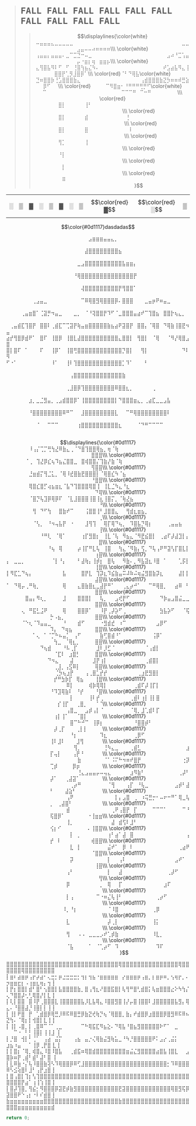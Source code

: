 > # `FALL FALL FALL FALL FALL FALL FALL FALL FALL FALL`
> > $$\displaylines{\color{white}⠤⣤⣤⣤⣄⣀⣀⣀⣀⣀⠀⠀⠀⠀⠀⠀⠀⠀⠀⠀⠀⠀⠀⠀⠀⠀⠀⠀⠀⠀⠀⠀⠀⠀⠀⠀⠀⠀⠀⣀⣀⣠⣤⠤⠤⠴⠶⠶⠶⠶\\\
\color{white}⢠⣤⣤⡄⣤⣤⣤⠄⣀⠉⣉⣙⠒⠤⣀⠀⠀⠀⠀⠀⠀⠀⠀⠀⠀⠀⠀⠀⠀⠀⠀⠀⠀⠀⠀⣠⠴⠘⣉⢡⣤⡤⠐⣶⡆⢶⠀⣶⣶⡦\\\
\color{white}⣄⢻⣿⣧⠻⠇⠋⠀⠋⠀⢘⣿⢳⣦⣌⠳⠄⠀⠀⠀⠀⠀⠀⠀⠀⠀⠀⠀⠀⠀⠀⠀⠀⠀⠞⣡⣴⣧⠻⣄⢸⣿⣿⡟⢁⡻⣸⣿⡿⠁\\\
\color{red}⠈⠃⠙⢿⣧\color{white}⣙⠶⣿⣿⡷⢘⣡⣿⣿⣿⣷⣄⠀⠀⠀⠀⠀⠀⠀⠀⠀⠀⠀⠀⠀⠀⠀⠀⢠⣾⣿⣿⣿⣷⣝⡳⠶⠶⠾⣛⣵⡿⠋⠀⠀\\\
\color{red}⠀⠀⠀⠀⠉⠻⣿⣶⠂⠘⠛⠛⠛⢛⡛⠋\color{white}⠉⠀⠀⠀⠀⠀⠀⠀⠀⠀⠀⠀⠀⠀⠀⠀⠀⠀⠀⠀⠀⠉⠉⠉⠛⠀⠉⠒⠛⠀⠀⠀⠀⠀⠀⠀\\\
\color{red}⠀⠀⠀⠀⠀⠀⣿⡇⠀⠀⠀⠀⠀⢸⠃⠀⠀⠀⠀⠀⠀⠀⠀⠀⠀⠀⠀⠀⠀⠀⠀⠀⠀⠀⠀⠀⠀⠀⠀⠀⠀⠀⠀⠀⠀⠀⠀⠀⠀⠀⠀⠀⠀⠀⠀\\\
\color{red}⠀⠀⠀⠀⠀⠀⣿⡇⠀⠀⠀⠀⠀⣾⠀⠀⠀⠀⠀⠀⠀⠀⠀⠀⢘⠀⠀⠀⠀⠀⠀⠀⠀⠀⠀⠀⠀⠀⠀⠀⠀⠀⠀⠀⠀⠀⠀⠀⠀⠀⠀⠀⠀⠀⠀⠀\\\
\color{red}⠀⠀⠀⠀⠀⠀⣿⡇⠀⠀⠀⠀⠀⣿⠀⠀⠀⠀⠀⠀⠀⠀⠀⠀⠀⠇⠀⠀⠀⠀⠀⠀⠀⠀⠀⠀⠀⠀⠀⠀⠀⠀⠀⠀⠀⠀⠀⠀⠀⠀⠀⠀⠀⠀⠀⠀\\\
\color{red}⠀⠀⠀⠀⠀⠀⢻⡁⠀⠀⠀⠀⠀⢸⠀⠀⠀⠀⠀⠀⠀⠀⠀⠀⠀⠀⠀⠀⠀⠀⠀⠀⠀⠀⠀⠀⠀⠀⠀⠀⠀⠀⠀⠀⠀⠀⠀⠀⠀⠀⠀⠀⠀⠀⠀\\\
\color{red}⠀⠀⠀⠀⠀⠀⠘⡇⠀⠀⠀⠀⠀⠀⠀⠀⠀⠀⠀⠀⠀⠀⠀⠀⠀⠀⠀⠀⠀⠀⠀⠀⠀⠀⠀⠀⠀⠀⠀⠀⠀⠀⠀⠀⠀⠀⠀⠀⠀⠀⠀⠀⠀⠀⠀\\\
\color{red}⠀⠀⠀⠀⠀⠀⠀⡇⠀⠀⠀⠀⠀⠀⠀⠀⠀⠀⠀⠀⠀⠀⠀⠀⠀⠀⠀⠀⠀⠀⠀⠀⠀⠀⠀⠀⠀⠀⠀⠀⠀⠀⠀⠀⠀⠀⠀⠀⠀⠀⠀⠀⠀⠀⠀\\\
\color{red}⠀⠀⠀⠀⠀⠀⠀⠿⠀⠀⠀⠀⠀⠀⠀⠀⠀⠀⠀⠀⠀⠀⠀⠀⠀⠀⠀⠀⠀⠀⠀⠀⠀⠀⠀⠀⠀⠀⠀⠀⠀⠀⠀⠀⠀⠀⠀⠀⠀⠀⠀⠀⠀⠀⠀}$$

| | | | | | | | | | | |
|-|-|-|-|-|-|-|-|-|-|-|
|░|▒|▓|░|▒|▓|░|▒|$$\color{red}▓$$|$$\color{red}░$$|▒|

$$\color{#0d1117}dasdadas$$

⠀⠀⠀⠀⠀⠀⠀⠀⠀⠀⠀⠀⠀⠀⠀⠀⠀⠀⠀⠀⠀⠀⣠⣶⣶⣶⣤⣤⣄⡀⠀⠀⠀⠀⠀⠀⠀⠀⠀⠀⠀⠀⠀⠀⠀⠀⠀⠀⠀⠀
⠀⠀⠀⠀⠀⠀⠀⠀⠀⠀⠀⠀⠀⠀⠀⠀⠀⠀⠀⠀⠀⣼⣿⣿⣿⣿⣿⣿⣿⣿⣦⠀⠀⠀⠀⠀⠀⠀⠀⠀⠀⠀⠀⠀⠀⠀⠀⠀⠀⠀
⠀⠀⠀⠀⠀⠀⠀⠀⠀⠀⠀⠀⠀⠀⠀⠀⠀⠀⠀⣀⣠⣿⣿⣿⣿⣿⣿⣿⣿⣿⣿⣧⣶⣶⡄⠀⠀⠀⠀⠀⠀⠀⠀⠀⠀⠀⠀⠀⠀⠀
⠀⠀⠀⠀⠀⠀⠀⠀⠀⠀⠀⠀⠀⠀⠀⠀⠀⠀⠘⢿⣿⣿⣿⣿⣿⣿⣿⣿⣿⣿⣿⣿⣿⣿⡟⠀⠀⠀⠀⠀⠀⠀⠀⠀⠀⠀⠀⠀⠀⠀
⠀⠀⠀⠀⠀⠀⠀⠀⠀⠀⠀⠀⠀⠀⠀⠀⠀⠀⠀⠀⢼⣿⣿⣿⣿⣿⣿⣿⣿⣿⡟⢻⣿⣿⠁⠀⠀⠀⠀⠀⠀⠀⠀⠀⠀⠀⠀⠀⠀⠀
⠀⠀⠀⠀⠀⠀⠀⢀⣠⣤⣀⠀⠀⠀⠀⠀⠀⠀⠀⠀⠉⠿⢿⣿⣻⢿⣿⣿⣿⡿⠄⣿⣿⣿⠀⠀⠀⣀⣤⡶⠟⠶⣤⣀⠀⠀⠀⠀⠀⠀
⠀⠀⠀⠀⢀⣤⣶⣿⠁⢈⣽⡛⠲⣤⣀⠀⠀⠀⣀⡀⠀⠈⠘⢽⣿⣿⡟⠹⠋⠈⣀⣿⣿⣿⣤⣴⠞⠉⢹⣿⣦⠀⣿⣿⡗⢦⣄⡀⠀⠀
⠀⢀⣤⣾⣏⢹⣿⡟⠀⣿⣿⠇⢀⣾⣏⠉⢉⣽⡟⢷⣤⣶⣿⣿⣿⣿⣿⣷⣦⣴⠟⣽⣿⡟⠀⣿⣿⡄⠈⢿⣿⠀⠙⢿⣷⢸⣿⣟⠲⣤
⣴⡞⢻⣿⡿⣾⠟⠁⠀⣿⠏⠀⢸⣿⡿⠀⢸⣿⣇⣼⣿⣿⣿⣿⣿⣿⣿⣿⣿⣿⣄⣿⣿⡇⠀⢻⣿⡇⠀⠈⢿⠀⠀⠈⠻⡜⢿⣿⣠⣿
⣿⡇⣿⠏⠀⠁⠀⠀⠀⠏⠀⠀⢸⡿⠁⠀⢸⣿⢛⣿⣿⣿⣿⣿⣿⣿⣿⣿⣿⣿⣿⡙⣿⡇⠀⠀⢻⡇⠀⠀⠀⠀⠀⠀⠀⠀⠀⠙⠇⠻
⠋⠐⠁⠀⠀⠀⠀⠀⠀⠀⠀⠀⠸⠁⠀⠀⢸⠇⢹⣿⣿⣿⣿⣿⣿⣿⣿⣿⣿⣿⣿⡁⠹⠁⠀⠀⠀⠃⠀⠀⠀⠀⠀⠀⠀⠀⠀⠀⠀⠀
⠀⠀⠀⠀⠀⠀⠀⠀⠀⠀⠀⠀⠀⠀⠀⠀⠀⢠⣿⣿⣿⣿⣿⣿⣿⣿⣿⣿⣿⣿⣿⣷⠀⠀⠀⠀⠀⠀⠀⠀⠀⠀⠀⠀⠀⠀⠀⠀⠀⠀
⠀⠀⠀⠀⠀⠀⠀⠀⠀⠀⠀⠀⠀⠀⠀⠀⢀⣸⣿⡿⢹⣿⣿⣿⣿⣿⣿⣿⣿⠿⣿⣿⣆⡀⠀⠀⠀⠀⠀⢀⠀⠀⠀⠀⠀⠀⠀⠀⠀⠀
⠀⠀⠀⠀⠀⠀⣰⡀⣀⣈⣻⣤⡀⢀⣠⣾⣿⣿⡿⠁⢸⣿⣿⣿⣿⣿⣿⣿⣿⡇⠙⣿⣿⣿⣶⣄⡀⢀⣴⣏⣀⣀⣠⣧⠀⠀⠀⠀⠀⠀
⠀⠀⠀⠀⠀⠀⠘⣿⣿⣿⣿⣿⣿⣿⣿⠿⠛⠉⠀⠀⣸⣿⣿⣿⣿⣿⣿⣿⣿⣇⠀⠀⠉⠛⢿⣿⣿⣿⣿⣿⣿⣿⣿⠇⠀⠀⠀⠀⠀⠀
⠀⠀⠀⠀⠀⠀⠀⠀⠈⠀⠀⠉⠉⠉⠀⠀⠀⠀⠀⢰⣿⣿⣿⣿⣿⣿⣿⣿⣿⣿⣆⠀⠀⠀⠀⠈⠙⠛⠉⠉⠉⠉⠀⠀⠀⠀⠀⠀⠀⠀

$$\displaylines{\color{#0d1117}⠀⠀⠀⠀⠀⠀⠸⢠⡌⢉⡉⢛⢳⣜⠿⣷⣄⢀⠈⠙⣿⢹⣿⣿⢿⣦⡀⢶⠈⢷⠀⠀⠀⠀⠀⠀⠀⠀⠀⠀⠀⠀⠀⠀⠀⠀⠀⠀⠀⠀⠀⠀⠀⠀⠀⠀⠀⠀⠀⠀⣿⣿⣿\\\
\color{#0d1117}⠀⠀⠀⠀⠀⠈⢀⠀⢹⣜⡿⣎⢦⠹⣦⣌⣿⣿⣀⠀⣿⢾⣿⣿⡌⢹⣷⡜⣷⠈⢷⠀⠀⠀⠀⠀⠀⠀⠀⠀⠀⠀⠀⠀⠀⠀⠀⠀⠀⠀⠀⠀⠀⠀⠀⠀⠀⠀⠀⠀⢻⣿⣿\\\
\color{#0d1117}⠀⠀⠀⠀⠀⠀⣘⣶⣾⡍⢻⣈⣅⡀⠈⢿⠸⣞⣿⣷⣟⣿⣿⣿⡇⠈⢿⣿⣎⠳⠈⣦⠀⠀⠀⠀⠀⠀⠀⠀⠀⠀⠀⠀⠀⠀⠀⠀⠀⠀⠀⠀⠀⠀⠀⠀⠀⠀⠀⠀⠘⣿⣿\\\
\color{#0d1117}⠀⠀⠀⠀⠀⠀⢿⣿⣎⣿⡋⢴⣦⣶⣆⠈⣧⠙⢹⣿⣿⣿⢿⣿⢸⠀⢸⣇⣈⠳⣄⠘⣆⠀⠀⠀⠀⠀⠀⠀⠀⠀⠀⠀⠀⠀⠀⠀⠀⠀⠀⠀⠀⠀⠀⠀⠀⠀⠀⠀⠀⠙⢿\\\
\color{#0d1117}⠀⠀⠀⠀⠀⠀⠈⣿⡙⢧⣹⡿⢿⡿⠏⠀⠈⣇⣸⣿⣿⣿⢸⣿⢸⣆⢸⣿⡍⡀⠈⢷⣜⣦⠀⠀⠀⠀⠀⠀⠀⠀⠀⠀⠀⠀⠀⠀⠀⠀⠀⠀⠀⠀⠀⠀⠀⠀⠀⠀⠀⠀⠘\\\
\color{#0d1117}⠀⠀⠀⠀⠀⠀⠀⢻⠀⠙⠋⢳⠀⠀⣿⣷⠞⠉⠀⠀⠀⢨⣿⣿⢸⠃⣸⣿⣿⣄⠀⠀⢻⣾⣆⣶⣦⡀⠀⠀⠀⠀⠀⠀⠀⠀⠀⠀⠀⠀⠀⠀⠀⠀⠀⠀⠀⠀⠀⠀⠀⠀⢀\\\
\color{#0d1117}⠀⠀⠀⠀⠀⠀⠀⠈⢣⡀⠀⠘⠲⢤⣧⡟⠀⠐⠀⠀⠀⣸⢻⢹⠀⠀⢿⡏⢿⠙⢦⡀⠀⠹⣿⣧⡙⢿⡆⠀⠀⠀⠀⢀⣤⣤⣦⠀⠀⠀⠀⠀⠀⠀⠀⠀⠀⠀⠀⠀⠀⠀⢸\\\
\color{#0d1117}⠀⠀⠀⠀⠀⠀⠀⠀⠀⠘⠛⢇⠀⠈⢿⠁⠀⠀⠀⠀⢰⡏⣻⣿⡆⠀⢸⣇⠈⢧⠀⠻⣦⣄⠈⠻⣟⣮⣿⡇⠀⢀⣴⠏⡼⣼⣹⡇⡄⠀⠀⠀⠀⠀⠀⠀⠀⠀⠀⠀⠀⠀⣿\\\
\color{#0d1117}⠀⠀⠀⠀⠀⠀⠀⠀⠀⠀⠀⠘⢦⠀⢿⠀⠀⠀⠀⡴⢸⡏⠛⣇⢧⠀⢸⣿⠀⠀⢳⣄⠈⠻⣷⡄⢫⡀⠙⢧⢠⠟⠛⣽⢣⡏⣿⣇⡇⠀⠀⠀⠀⠀⠀⠀⠀⠀⠀⠀⠀⢰⣿\\\
\color{#0d1117}⡄⠀⣀⣀⡀⠀⠀⠀⠀⠀⠀⠀⠈⡇⠘⡄⠀⠀⠀⠃⣼⢷⡄⢸⡾⡆⠀⣿⢧⠀⠀⠻⣷⠄⡀⠻⣧⣽⣆⠸⣿⠀⠁⠀⠀⠀⢁⡯⡇⠀⠀⠀⠀⠀⠀⠀⠀⠀⠀⠀⠀⢸⣿\\\
\color{#0d1117}⡇⠻⣏⣁⠙⢦⡄⠀⠀⠀⠀⠀⠀⠀⠀⣧⠀⠀⠀⠀⣿⡟⣇⠀⢹⡽⣆⠹⣮⣷⣤⠭⠼⠷⠬⢶⣬⣻⣿⣷⡽⣆⠀⠀⠀⠀⣼⡇⡇⠀⠀⠀⠀⠀⠀⠀⠀⠀⠀⠀⠀⣼⣿\\\
\color{#0d1117}⠁⠀⠙⢿⡤⢀⠛⢷⡀⠀⠀⠀⠀⠀⠀⢿⠀⠀⠀⣄⣿⣷⣿⣆⣀⣼⡟⠛⠁⠀⠀⢀⣄⡴⠚⠁⠀⠀⠉⠛⢿⣿⡀⠀⠀⣴⠿⠀⠃⠀⠀⠀⠀⠀⠀⠀⠀⠀⠀⠀⠀⣿⣿\\\
\color{#0d1117}⠀⠀⠀⠀⠀⣿⣤⡄⠻⢆⡀⠀⠀⠀⠀⣸⠀⠀⠀⣿⣿⣿⡇⠀⠀⢧⡀⠀⠀⣠⢞⡟⠋⠀⠀⠀⠀⠀⠀⠀⠀⠙⡷⣤⣠⣿⣬⣀⣀⠀⠀⠀⠀⠀⠀⠀⠀⠀⠀⠀⠀⣿⣿\\\
\color{#0d1117}⠀⠀⠀⠀⢄⠀⠛⣯⣃⣨⠟⠀⠀⠀⠀⢿⠀⠀⠀⣿⣿⡿⠁⠀⠀⠸⡟⢀⡼⡵⠋⢀⠀⠀⠀⠀⠀⠀⠀⠀⠀⣳⣧⡵⠋⠀⠀⠈⢯⡓⠠⣦⡀⠀⠀⠀⠀⠀⠀⠀⠀⣿⣿\\\
\color{#0d1117}⠀⠀⠀⠀⠈⠑⢆⠈⠹⣤⣤⣀⠀⠀⠀⠘⠀⠀⠀⣾⠋⠀⠀⠀⠀⠐⣻⣾⣞⠀⠰⠉⠀⠀⠀⠀⠀⠀⠀⠀⣠⡿⠋⠀⠀⠀⠀⠀⠀⠹⡄⠀⠙⢶⣦⠀⠀⠀⠀⠀⠀⣿⣿\\\
\color{#0d1117}⠀⠀⠀⠀⠀⠀⠀⠁⢄⠀⠁⠈⡉⠓⠦⣤⡁⠀⢠⠋⠀⠀⠀⠀⠀⣷⢋⣿⣾⠘⠁⠀⠀⠀⠀⠀⠀⠀⠀⢨⡿⠁⠀⠀⠀⠀⠀⠀⠀⠀⢳⣀⠀⠈⢿⣆⡀⠀⠀⠀⠀⣿⣿\\\
\color{#0d1117}⠀⠀⠀⠀⠀⠀⠀⠀⠀⠙⢦⣾⠀⠀⠀⠘⠧⢀⡏⠀⠀⠀⠀⠀⣸⠇⡸⣋⠈⠀⠀⠀⠀⠀⠀⠀⠀⠈⢠⣾⡇⠀⠀⠀⠀⠀⠀⠀⠀⠀⠈⣏⠇⠀⣰⣿⡃⠀⠀⠀⠀⣿⣿\\\
\color{#0d1117}⠀⠀⠀⠀⠀⠀⠀⠀⠀⠀⠀⠙⠲⣄⠀⠀⠀⣼⠀⠀⠀⠀⠀⣸⡟⢰⡇⠀⠀⠀⠀⠀⠀⠀⠀⠀⠀⢀⣾⣿⡇⠀⠀⠀⠀⠀⠀⠀⠀⠀⢀⣸⡀⢠⣫⠿⡇⠀⠀⠀⠀⢿⣿\\\
\color{#0d1117}⠀⠀⠀⠀⠀⠀⠀⠀⠀⠀⠀⠀⠀⢈⡳⢦⣰⡟⠀⠀⠀⢠⢀⣿⣁⡞⡞⠀⠀⠀⠀⠀⠀⠀⠀⢀⣰⣟⣻⣿⡇⠀⠀⠀⠀⠀⠀⠀⠀⠀⡞⠛⣳⡷⡏⠀⢿⣦⠀⠀⠀⢸⣿\\\
\color{#0d1117}⠀⠀⠀⠀⠀⠀⠀⠀⠀⠀⠀⠀⠀⠀⠀⠀⠿⡇⠀⠀⠀⠀⢾⡷⢿⢿⡇⠀⠀⠀⠀⠀⠀⠀⢀⣾⠏⡼⢸⡏⡇⠀⠀⠀⠀⠀⠀⠀⠀⠘⠹⣹⢿⣷⠇⠀⠘⡞⠀⠀⠀⠘⣿\\\
\color{#0d1117}⠀⠀⠀⠀⠀⠀⠀⠀⠀⠀⠀⠀⠀⠀⠀⠀⠀⡇⠀⠀⠀⠀⢸⠇⡞⢀⠀⠀⠀⠀⠀⠀⠀⢀⣾⠇⢰⡇⢸⡇⣿⠀⠀⠀⠀⠀⠀⠀⠀⠀⠀⡎⢸⡏⠀⠀⢀⣿⡀⠀⠀⠈⠈\\\
\color{#0d1117}⠀⠀⠀⠀⠀⠀⠀⠀⠀⠀⠀⠀⠀⠀⠀⠀⢠⣿⣀⠀⠀⣠⡾⢠⡇⠈⠀⠀⠀⠀⠀⠀⠀⠈⢿⡀⣸⢁⣾⠇⡏⠀⠀⠀⠀⠀⠀⠀⠀⠀⢰⡇⢸⠁⠀⠀⠈⣿⡇⠀⠀⠀⠀\\\
\color{#0d1117}⠀⠀⠀⠀⠀⠀⠀⠀⠀⠀⠀⠀⠀⠀⠀⠀⠀⣿⠉⠓⠚⠉⠀⢸⡿⡆⠀⠀⠀⠀⠀⠀⠀⠀⠘⣿⣿⡾⠃⠀⠀⠀⠀⠀⠀⠀⠀⠀⠀⠀⡼⢀⡏⠀⠀⠀⢀⡇⡇⠀⠀⠀⠀\\\
\color{#0d1117}⠀⠀⠀⠀⠀⠀⠀⠀⠀⠀⠀⠀⠀⠀⠀⠀⠀⠘⡆⠀⠀⠀⠀⠀⠀⠹⣆⠀⠀⠀⠀⠀⠀⠀⢀⡿⠋⠀⠀⠀⠀⠀⠀⠀⠀⠀⠀⠀⠀⢸⠇⣸⠇⠀⠀⠀⣸⢻⠀⠀⠀⠀⠀\\\
\color{#0d1117}⠀⠀⠀⠀⠀⠀⠀⠀⠀⠀⠀⠀⠀⠀⠀⠀⠀⠀⢻⡀⠀⠀⠀⠀⠀⠀⢘⠳⣄⣀⠀⠀⠀⢀⣾⣃⠀⠀⠀⠀⠀⠀⠀⠀⠀⠀⠀⠀⣰⡏⢤⡇⠀⠀⠀⢠⡟⠘⠀⠀⠀⠀⠀\\\
\color{#0d1117}⠀⠀⠀⠀⠀⠀⠀⠀⠀⠀⠀⠀⠀⠀⠀⠀⠀⠀⠀⣷⠀⠀⠀⠀⠀⠀⠈⠁⠨⠍⠓⠲⠶⠞⣿⡟⠀⠀⠀⠀⠀⠀⠀⠀⠀⠀⠀⢐⡽⢉⡾⠀⠀⠀⠀⡿⡶⠀⠀⠀⠀⠀⠀\\\
\color{#0d1117}⠀⠀⠀⠀⠀⠀⠀⠀⠀⠀⠀⠀⠀⠀⠀⠀⠀⠀⠀⢘⣄⣠⣤⣤⡤⠤⢤⣄⠀⠀⠀⠀⠀⣰⠻⣷⠃⠀⠀⠀⠀⠀⠀⠀⠀⠀⢀⡼⠃⡼⠁⠀⠀⢀⣼⣽⠁⠀⠀⠀⠀⠀⠀\\\
\color{#0d1117}⠀⠀⠀⠀⠀⠀⠀⠀⠀⠀⠀⠀⠀⠀⠀⠀⠀⢀⡴⠛⠀⠀⠀⠀⠀⠀⠀⠈⢻⠀⠀⠀⢠⡏⠀⠘⢧⣀⠀⠀⠀⠀⠀⠀⠀⣠⡾⠃⣼⠃⠀⠀⠀⣼⣵⠃⠀⠀⠀⠀⠀⠀⠀\\\
\color{#0d1117}⠀⠀⠀⠀⠀⠀⠀⠀⠀⠀⠀⠀⠀⠀⠀⠀⢠⠟⠀⠀⠀⠀⠀⠀⠀⠀⠀⠀⠀⡇⡄⣠⣿⠀⢀⠀⠰⢭⣛⡒⠂⠤⠖⠒⠛⠁⢿⣀⢧⡀⠀⢀⣼⣿⠃⠀⠀⠀⠀⠀⠀⠀⠀\\\
\color{#0d1117}⠀⠀⠀⠀⠀⠀⠀⠀⠀⠀⠀⠀⠀⠀⠀⠀⣾⠀⠀⠀⠀⠀⠀⠀⠀⠀⠀⠀⢀⠟⢠⣿⡟⠀⡏⠀⠀⠀⠀⠉⠉⠉⠁⠀⠀⠀⠀⠉⠘⢯⣿⡿⠁⠀⠀⠀⠀⠀⠀⠐⢸⣶⣶\\\
\color{#0d1117}⠀⠀⠀⠀⠀⠀⠀⠀⠀⠀⠀⠀⠀⠀⠀⠀⢸⡀⠀⠀⠀⠀⠀⠀⠀⠀⠀⠀⣼⠀⣾⢫⠇⣸⠃⠀⠀⠀⠀⠀⠀⠀⠀⠀⠀⠀⠀⠀⠀⢪⡆⠊⠀⠀⠀⠀⠀⠀⠀⠄⢸⣿⣿\\\
\color{#0d1117}⠀⠀⠀⠀⠀⠀⠀⠀⠀⠀⠀⠀⠀⠀⠀⠀⠀⡇⠀⡀⠀⠀⠀⠀⠀⠀⠀⢰⠃⣴⠁⣼⠀⣿⠀⠀⠀⠀⠀⠀⠀⠀⠀⠀⠀⠀⠀⠀⢠⡞⠀⠇⠀⠀⠀⠀⠀⠀⠀⠀⢾⣿⣿\\\
\color{#0d1117}⠀⠀⠀⠀⠀⠀⠀⠀⠀⠀⠀⠀⠀⠀⠀⠀⠀⣇⠀⡇⠀⠀⠀⠀⠀⠀⠀⣬⠞⠁⠀⡿⠀⠇⠀⠀⠀⠀⠀⠀⠀⠀⠀⠀⠀⠀⢀⣴⠟⠀⠀⠀⠀⠀⠀⠀⠀⠀⠀⠀⠈⣿⣿\\\
\color{#0d1117}⠀⠀⠀⠀⠀⠀⠀⠀⠀⠀⠀⠀⠀⠀⠀⠀⠀⡽⠀⠀⠀⠀⠀⠀⠀⠀⠀⡇⠀⠀⢠⠇⠀⠀⠀⠀⠀⠀⠀⠀⠀⠀⠀⠀⠀⣠⠞⠁⠀⠀⠀⠀⠀⠀⠀⠀⠀⠀⠀⠀⠀⢸⣿\\\
\color{#0d1117}⠀⠀⠀⠀⠀⠀⠀⠀⠀⠀⠀⠀⠀⠀⠀⠀⢠⠃⠀⠀⠀⠀⠀⠀⠀⠀⠀⡇⠀⠀⣼⠀⠀⠀⠀⠀⠀⠀⠀⠀⠀⠀⠀⢀⡼⠋⠀⠀⠀⠀⠀⠀⠀⠀⠀⠀⠀⠀⠀⠀⠀⠀⢻\\\
\color{#0d1117}⠀⠀⠀⠀⠀⠀⠀⠀⠀⠀⠀⠀⠀⠀⠀⠀⡿⠀⠀⠀⠀⠀⠀⠀⠀⡀⠀⢿⠀⠀⡏⠀⠀⠀⠀⠀⠀⠀⠀⠀⠀⠀⣰⠏⠀⠀⠀⠀⠀⠀⠀⠀⠀⠀⠀⠀⠀⠀⠀⠀⠀⠀⠀\\\
\color{#0d1117}⠀⠀⠀⠀⠀⠀⠀⠀⠀⠀⠀⠀⠀⠀⠀⠀⡇⢠⠀⠀⠀⠀⠀⠀⠉⠐⠶⣌⢧⢸⠃⠀⠀⠀⠀⠀⠀⠀⠀⠀⢀⡴⠋⠀⠀⠀⠀⠀⠀⠀⠀⠀⠀⠀⠀⠀⠀⠀⠀⠀⠀⠀⠀\\\
\color{#0d1117}⠀⠀⠀⠀⠀⠀⠀⠀⠀⠀⠀⠀⠀⠀⠀⠸⡀⠘⡆⠀⠀⠀⠀⠀⠀⠀⠀⠈⠸⣿⠀⠀⠀⠀⠀⠀⠀⠀⠀⢀⡿⠀⠀⠀⠀⠀⠀⠀⠀⠀⠀⠀⠀⠀⠀⠀⠀⠀⠀⠀⠀⠀⠀\\\
\color{#0d1117}⠀⠀⠀⠀⠀⠀⠀⠀⠀⠀⠀⠀⠀⠀⠀⠀⣇⠀⠀⠀⠀⠀⠀⠀⠀⠀⠀⡼⢀⡇⠀⠀⠀⠀⠀⠀⠀⠀⠀⢸⡅⠀⠀⠀⠀⠀⠀⠀⠀⠀⠀⠀⠀⠀⠀⠀⠀⠀⠀⠀⠀⠀⠀\\\
\color{#0d1117}⠀⠀⠀⠀⠀⠀⠀⠀⠀⠀⠀⠀⠀⠀⠀⠀⢻⠀⠀⠠⠠⠀⣀⣀⣀⡠⠞⢁⡾⣷⠀⠀⠀⠀⠀⠀⠀⠀⠀⠸⣇⡀⠀⠀⠀⠀⠀⠀⠀⠀⠀⠀⠀⠀⠀⠀⠀⠀⠀⠀⠀⠀⠀\\\
\color{#0d1117}⠀⠀⠀⠀⠀⠀⠀⠀⠀⠀⠀⠀⠀⠀⠀⠀⠈⣧⠀⠀⠀⠀⠁⠀⠈⢁⡴⠋⠀⠹⠀⠀⠀⠀⠀⠀⠀⠀⠀⠀⠹⠏⠀⠀⠀⠀⠀⠀⠀⠀⠀⠀⠀⠀⠀⠀⠀⠀⠀⠀⠀⠀⠀}$$

⣿⣿⣿⣿⣿⣿⣿⣿⣿⣿⣿⣿⣿⣿⣿⣿⣿⣿⣿⣿⣿⣿⣿⣿⣿⣿⣿⣿⣿⣿⢿⣿⣿⣿⣿⣿⣿⣿⣿⣿⣿⣿⣿⣿⣿⣿⢿⣿⣿⣿⣿⣿⣿⢿⣿⣿⣿⣿⣿⣿⣿⣿
⡇⣶⠆⣴⣶⡶⢠⡖⡴⣴⠂⢄⣒⡂⡶⣐⣒⣒⣒⡂⢲⡆⢲⣦⠐⣶⣶⣶⣶⣶⠀⡔⣶⣶⣶⡶⢠⣶⡀⡆⣶⡶⠶⡀⢢⢶⡖⡀⠄⡲⣶⣶⣖⡆⠠⢰⣶⣆⢶⡄⢲⢸
⡇⡟⡆⣿⣿⡇⣾⠃⣿⠃⢢⣿⣿⡇⣧⣿⣿⣿⣿⣷⡀⣿⢠⢻⣆⠜⣿⣿⣯⣿⡇⢧⢻⠛⣿⢃⣾⣿⡅⢧⣶⣿⣿⣿⣔⠕⠳⢳⡌⢄⠙⣿⣿⡼⢂⢃⢿⣿⡜⡇⣇⢸
⡇⢇⡇⣿⣿⠀⣿⠸⡟⢀⣿⣿⣿⣇⢸⣿⣿⣿⣿⣿⣧⡸⣇⣧⢿⣄⠸⣿⣿⣻⣿⢸⡜⡤⣿⢸⣿⣿⠇⣸⣿⣿⣿⣿⣿⣧⣻⡄⢿⣄⠄⠘⣿⣿⣼⡘⢸⣿⡇⡇⢸⢸
⡇⢸⡇⠟⣿⠀⡟⠀⢁⣾⣿⡿⢿⣛⡸⠿⠯⠿⣿⣛⡿⣷⣝⢞⢷⡙⢦⠈⢿⣿⣿⡀⣷⡄⠞⣾⣿⡿⣰⣿⣿⣿⡿⣿⣻⠿⠯⠿⠦⣝⢳⠄⠈⢿⡆⡇⢺⣿⡇⣇⢸⢸
⡇⢸⡇⠠⣿⡀⡇⢀⣿⠿⠉⠈⠁⢀⣀⠀⠀⠀⠀⠀⠉⠓⢿⣯⣏⠻⣦⣕⠄⠙⢿⣧⠘⣿⣦⣻⣿⣿⣿⣿⣿⠗⠋⠁⠀⣀⠀⠀⠀⠀⠀⠉⠐⠀⠃⡃⢸⣿⡇⢸⢸⣸ ⢸
⡇⡘⣿⠀⢺⡇⠃⢈⠁⠀⢠⣴⠀⣬⡍⠀⠀⠀⢠⣦⠀⣤⡐⢌⢿⣷⣬⣻⢷⣥⣀⠘⠳⡘⣿⣿⣿⣿⣿⠟⠅⣠⡔⢀⣬⡅⠀⠀⠀⣰⣦⠰⣤⠀⠀⠁⢸⡿⢀⡟⣿ ⣇⢸
⡇⡇⣿⡆⠈⢿⡀⢾⣿⣄⠸⣿⠸⣿⣧⠀⠀⢀⣾⣯⠶⢿⣿⣾⣿⣿⣿⣿⣿⣿⣿⣿⣶⣬⣌⣻⣿⣿⣿⣿⣴⣿⣧⢸⣿⣇⠀⠀⣠⣿⡷⠶⡟⢀⣾⠃⣾⠃⣼⠃⣿ ⢸
⡇⣇⠿⣷⠐⡌⢧⠸⣿⣿⣷⢽⠣⠹⢿⣿⣿⡿⠿⢋⣸⣿⣿⣿⣿⣿⣿⣿⣿⣿⣿⣿⣿⣿⣿⣿⣿⣿⣿⣿⣿⣿⣿⡂⠹⠿⣿⣿⣿⠿⠣⣪⢵⣿⠇⣸⠃⢠⡟⣰⣿⢸
⡇⣿⢠⣿⡇⢹⡆⢣⢹⣿⣿⣿⣿⣿⣿⣿⣿⣿⣿⣿⣿⣿⣿⣿⣿⣿⣿⣿⣿⣿⣿⣿⣿⣿⣿⣿⣿⣿⣿⣿⣿⣿⣿⣿⣿⣿⣿⣿⣿⣿⣿⣿⣿⡟⣴⠁⢰⢸⢱⢸⣿⢸
⡇⣿⡼⢹⣿⡀⢻⣮⡂⠻⣿⣿⣿⡿⣽⣟⡾⣷⣻⣿⣿⣿⣿⣿⣿⣿⣿⣿⣿⣿⣟⣽⣿⣿⣿⣿⣿⣿⣿⣿⣿⣿⣿⣿⢿⣿⣻⢯⡿⣽⣿⣿⠟⠑⢠⡆⠐⠇⠎⣾⣿⢸
⣷⣶⣶⣶⣶⣶⣶⣶⣶⣶⣿⣿⣿⣿⣿⣿⣿⣿⣿⣿⣿⣿⣿⣿⣿⣿⣿⣿⣿⣿⣷⣿⣿⣿⣿⣿⣿⣿⣿⣿⣿⣿⣿⣿⣿⣿⣿⣿⣿⣿⣿⣿⣶⣶⣶⣶⣶⣶⣶⣶⣶⣾

```c++
return 0;
```
